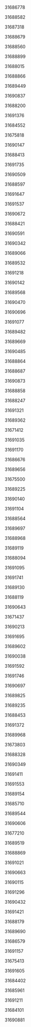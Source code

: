 31686778

31688582

31687318

31688679

31688560

31688899

31688015

31688866

31689449

31690837

31688200

31691376

31684552

31675818

31690147

31688413

31691735

31690509

31688597

31691647

31691537

31690672

31688421

31690591

31690342

31689066

31689532

31691218

31690142

31689568

31690470

31690696

31691077

31689482

31689669

31690485

31688864

31688687

31690873

31688858

31688247

31691321

31689362

31671412

31691035

31691170

31686676

31689656

31675500

31689225

31690140

31691104

31688564

31689697

31688968

31689119

31688094

31691095

31691741

31689130

31688119

31690643

31671437

31690213

31691695

31689602

31690038

31691592

31691746

31690697

31689825

31689235

31688453

31691372

31689968

31673803

31688328

31690349

31691411

31691553

31689154

31685710

31689544

31690606

31677210

31689519

31688869

31691021

31690663

31690115

31691296

31690432

31691421

31688179

31689690

31686579

31691157

31675413

31691605

31684402

31685961

31691211

31684101

31690881

